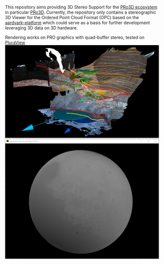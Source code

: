 This repository aims providing 3D Stereo Support for the [PRo3D ecosystem](https://pro3d.space/) in particular [PRo3D](https://github.com/pro3d-space/PRo3D).
Currently, the repository only contains a stereographic 3D Viewer for the Ordered Point Cloud Format (OPC) based on 
the [aardvark-platform](https://aardvarkians.com/) which could serve as a basis for further development leveraging 3D data on 3D hardware.

Rendering works on PRO graphics with quad-buffer stereo, tested on [PluraView](https://www.3d-pluraview.com/de/)
![alt text](docs/dino.png)
![alt text](docs/mola.png)